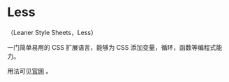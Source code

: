 # Less

（Leaner Style Sheets，Less）

一门简单易用的 CSS 扩展语言，能够为 CSS 添加变量，循环，函数等编程式能力。

用法可见[官网](https://less.bootcss.com/) 。